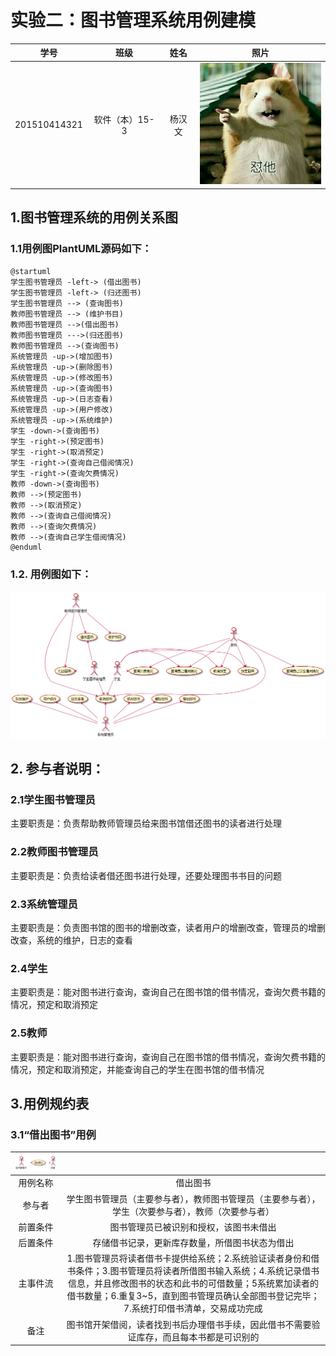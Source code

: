 # 实验二：图书管理系统用例建模

| 学号 | 班级 | 姓名 | 照片|
|:----:|:-----:|:----:|:----:|
| 201510414321 | 软件（本）15-3 | 杨汉文| [![](./yanghanwen.png)](./yanghanwen.png)

## 1.图书管理系统的用例关系图
### 1.1用例图PlantUML源码如下：
    @startuml
    学生图书管理员 -left-> (借出图书)
    学生图书管理员 -left-> (归还图书)
    学生图书管理员 --> (查询图书)
    教师图书管理员 --> (维护书目)
    教师图书管理员 -->(借出图书)
    教师图书管理员 --->(归还图书)
    教师图书管理员 -->(查询图书)
    系统管理员 -up->(增加图书)
    系统管理员 -up->(删除图书)
    系统管理员 -up->(修改图书)
    系统管理员 -up->(查询图书)
    系统管理员 -up->(日志查看)
    系统管理员 -up->(用户修改)
    系统管理员 -up->(系统维护)
    学生 -down->(查询图书)
    学生 -right->(预定图书)
    学生 -right->(取消预定)
    学生 -right->(查询自己借阅情况)
    学生 -right->(查询欠费情况)
    教师 -down->(查询图书)
    教师 -->(预定图书)
    教师 -->(取消预定)
    教师 -->(查询自己借阅情况)
    教师 -->(查询欠费情况)
    教师 -->(查询自己学生借阅情况)
    @enduml
### 1.2. 用例图如下：
[![](./usercase1.png)](./usecase1.png)

## 2. 参与者说明：
### 2.1学生图书管理员
主要职责是：负责帮助教师管理员给来图书馆借还图书的读者进行处理
### 2.2教师图书管理员
主要职责是：负责给读者借还图书进行处理，还要处理图书书目的问题
### 2.3系统管理员
主要职责是：负责图书馆的图书的增删改查，读者用户的增删改查，管理员的增删改查，系统的维护，日志的查看
### 2.4学生
主要职责是：能对图书进行查询，查询自己在图书馆的借书情况，查询欠费书籍的情况，预定和取消预定
### 2.5教师
主要职责是：能对图书进行查询，查询自己在图书馆的借书情况，查询欠费书籍的情况，预定和取消预定，并能查询自己的学生在图书馆的借书情况
## 3.用例规约表
### 3.1“借出图书”用例

|[![](./usercase2.png)](./usecase2.png)||
|:----:|:-----:|
| 用例名称 | 借出图书 |
| 参与者 | 学生图书管理员（主要参与者），教师图书管理员（主要参与者），学生（次要参与者），教师（次要参与者） |
| 前置条件 | 图书管理员已被识别和授权，该图书未借出 |
| 后置条件 | 存储借书记录，更新库存数量，所借图书状态为借出 |
| 主事件流 | 1.图书管理员将读者借书卡提供给系统；2.系统验证读者身份和借书条件；3.图书管理员将读者所借图书输入系统；4.系统记录借书信息，并且修改图书的状态和此书的可借数量；5系统累加读者的借书数量；6.重复3~5，直到图书管理员确认全部图书登记完毕；7.系统打印借书清单，交易成功完成 |
| 备注 | 图书馆开架借阅，读者找到书后办理借书手续，因此借书不需要验证库存，而且每本书都是可识别的 |